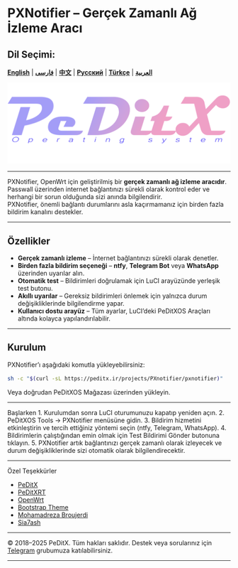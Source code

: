 # PXNotifier – Gerçek Zamanlı Ağ İzleme Aracı

## Dil Seçimi:

[**English**](README.md) | [**فارسی**](README_fa.md) | [**中文**](README_zh.md) | [**Русский**](README_ru.md) | [**Türkçe**](README_tr.md) | [**العربية**](README_ar.md)

![PeDitX Banner](https://raw.githubusercontent.com/peditx/luci-theme-peditx/refs/heads/main/luasrc/brand.png)  

---

PXNotifier, OpenWrt için geliştirilmiş bir **gerçek zamanlı ağ izleme aracıdır**.  
Passwall üzerinden internet bağlantınızı sürekli olarak kontrol eder ve herhangi bir sorun olduğunda sizi anında bilgilendirir.  
PXNotifier, önemli bağlantı durumlarını asla kaçırmamanız için birden fazla bildirim kanalını destekler.

---

## Özellikler

- **Gerçek zamanlı izleme** – İnternet bağlantınızı sürekli olarak denetler.  
- **Birden fazla bildirim seçeneği** – **ntfy**, **Telegram Bot** veya **WhatsApp** üzerinden uyarılar alın.  
- **Otomatik test** – Bildirimleri doğrulamak için LuCI arayüzünde yerleşik test butonu.  
- **Akıllı uyarılar** – Gereksiz bildirimleri önlemek için yalnızca durum değişikliklerinde bilgilendirme yapar.  
- **Kullanıcı dostu arayüz** – Tüm ayarlar, LuCI’deki PeDitXOS Araçları altında kolayca yapılandırılabilir.  

---

## Kurulum

PXNotifier’ı aşağıdaki komutla yükleyebilirsiniz:

```sh
sh -c "$(curl -sL https://peditx.ir/projects/PXnotifier/pxnotifier)"
```

Veya doğrudan PeDitXOS Mağazası üzerinden yükleyin.

---

Başlarken
	1.	Kurulumdan sonra LuCI oturumunuzu kapatıp yeniden açın.
	2.	PeDitXOS Tools → PXNotifier menüsüne gidin.
	3.	Bildirim hizmetini etkinleştirin ve tercih ettiğiniz yöntemi seçin (ntfy, Telegram, WhatsApp).
	4.	Bildirimlerin çalıştığından emin olmak için Test Bildirimi Gönder butonuna tıklayın.
	5.	PXNotifier artık bağlantınızı gerçek zamanlı olarak izleyecek ve durum değişikliklerinde sizi otomatik olarak bilgilendirecektir.

---

Özel Teşekkürler


- [PeDitX](https://github.com/peditx)  
- [PeDitXRT](https://github.com/peditx/peditxrt)  
- [OpenWrt](https://github.com/openwrt)  
- [Bootstrap Theme](https://github.com/twbs/bootstrap)
- [Mohamadreza Broujerdi](https://t.me/MR13_B)
- [Sia7ash](https://github.com/Sia7ash)


---

© 2018–2025 PeDitX. Tüm hakları saklıdır.
Destek veya sorularınız için [Telegram](https://t.me/peditx) grubumuza katılabilirsiniz.

---